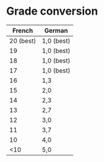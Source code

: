 # Grade conversion

| French     | German     |
| ---------- | ---------- |
| 20  (best) | 1,0 (best) |
| 19         | 1,0 (best) |
| 18         | 1,0 (best) |
| 17         | 1,0 (best) |
| 16         | 1,3        |
| 15         | 2,0        |
| 14         | 2,3        |
| 13         | 2,7        |
| 12         | 3,0        |
| 11         | 3,7        |
| 10         | 4,0        |
| <10        | 5,0        |
